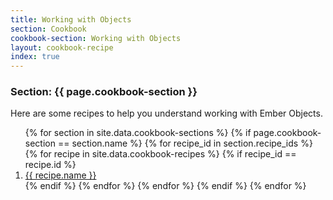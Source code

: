 ```yaml
---
title: Working with Objects
section: Cookbook
cookbook-section: Working with Objects
layout: cookbook-recipe
index: true
---
```

### <span class="section-label">Section:</span> {{ page.cookbook-section }}

Here are some recipes to help you understand working with Ember Objects.

<ol>
{% for section in site.data.cookbook-sections %}
  {% if page.cookbook-section == section.name %}
    {% for recipe_id in section.recipe_ids %}
      {% for recipe in site.data.cookbook-recipes %}
        {% if recipe_id == recipe.id %}
          <li><a href="{{ recipe.recipe-file }}.html">{{ recipe.name }}</a></li>
        {% endif %}
      {% endfor %}
    {% endfor %}
  {% endif %}
{% endfor %}
</ol>
